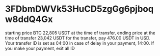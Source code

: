 # 3FDbmDWVk53HuCD5zgGg6pjboqw8ddQ4Gx
starting price BTC 22,805 USDT at the time of transfer, ending price at the time of transfer 23,042 USDT for the transfer, pay 476.00 USDT in USD. Your transfer ID is set as 04:00 in case of delay in your payment, 14:00. If you make your payment, exit all ID
